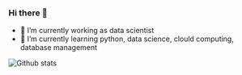 ### Hi there 👋

- 🔭 I’m currently working as data scientist
- 🌱 I’m currently learning python, data science, clould computing, database management


![Github stats](https://github-readme-stats.vercel.app/api?username=syedshahab698)


